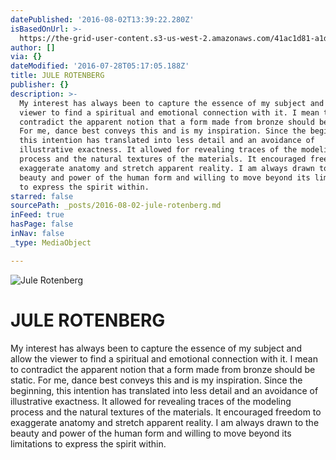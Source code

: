 ```yaml
---
datePublished: '2016-08-02T13:39:22.280Z'
isBasedOnUrl: >-
  https://the-grid-user-content.s3-us-west-2.amazonaws.com/41ac1d81-a1de-4353-81cf-1d14ecd652f7.jpg
author: []
via: {}
dateModified: '2016-07-28T05:17:05.188Z'
title: JULE ROTENBERG
publisher: {}
description: >-
  My interest has always been to capture the essence of my subject and allow the
  viewer to find a spiritual and emotional connection with it. I mean to
  contradict the apparent notion that a form made from bronze should be static.
  For me, dance best conveys this and is my inspiration. Since the beginning,
  this intention has translated into less detail and an avoidance of
  illustrative exactness. It allowed for revealing traces of the modeling
  process and the natural textures of the materials. It encouraged freedom to
  exaggerate anatomy and stretch apparent reality. I am always drawn to the
  beauty and power of the human form and willing to move beyond its limitations
  to express the spirit within.
starred: false
sourcePath: _posts/2016-08-02-jule-rotenberg.md
inFeed: true
hasPage: false
inNav: false
_type: MediaObject

---
```

![Jule Rotenberg](https://the-grid-user-content.s3-us-west-2.amazonaws.com/41ac1d81-a1de-4353-81cf-1d14ecd652f7.jpg)

# **JULE ROTENBERG**

My interest has always been to capture the essence of my subject and allow the viewer to find a spiritual and emotional connection with it. I mean to contradict the apparent notion that a form made from bronze should be static. For me, dance best conveys this and is my inspiration. Since the beginning, this intention has translated into less detail and an avoidance of illustrative exactness. It allowed for revealing traces of the modeling process and the natural textures of the materials. It encouraged freedom to exaggerate anatomy and stretch apparent reality. I am always drawn to the beauty and power of the human form and willing to move beyond its limitations to express the spirit within.